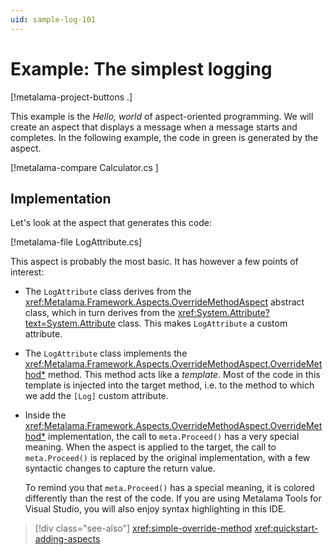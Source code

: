 ```yaml
---
uid: sample-log-101
---
```


# Example: The simplest logging

[!metalama-project-buttons .]

This example is the _Hello, world_ of aspect-oriented programming. We will create an aspect that displays a message when a message starts and completes. In the following example, the code in green is generated by the aspect.

[!metalama-compare Calculator.cs ]

## Implementation

Let's look at the aspect that generates this code:

[!metalama-file LogAttribute.cs]

This aspect is probably the most basic. It has however a few points of interest:

* The `LogAttribute` class derives from the <xref:Metalama.Framework.Aspects.OverrideMethodAspect> abstract class, which in turn derives from the <xref:System.Attribute?text=System.Attribute> class. This makes `LogAttribute` a custom attribute.

* The `LogAttribute` class implements the <xref:Metalama.Framework.Aspects.OverrideMethodAspect.OverrideMethod*> method. This method acts like a _template_. Most of the code in this template is injected into the target method, i.e. to the method to which we add the `[Log]` custom attribute.

* Inside the <xref:Metalama.Framework.Aspects.OverrideMethodAspect.OverrideMethod*> implementation, the call to `meta.Proceed()` has a very special meaning. When the aspect is applied to the target, the call to `meta.Proceed()` is replaced by the original implementation, with a few syntactic changes to capture the return value.
  
  To remind you that `meta.Proceed()` has a special meaning, it is colored differently than the rest of the code. If you are using Metalama Tools for Visual Studio, you will also enjoy syntax highlighting in this IDE.

> [!div class="see-also"]
> <xref:simple-override-method>
> <xref:quickstart-adding-aspects>